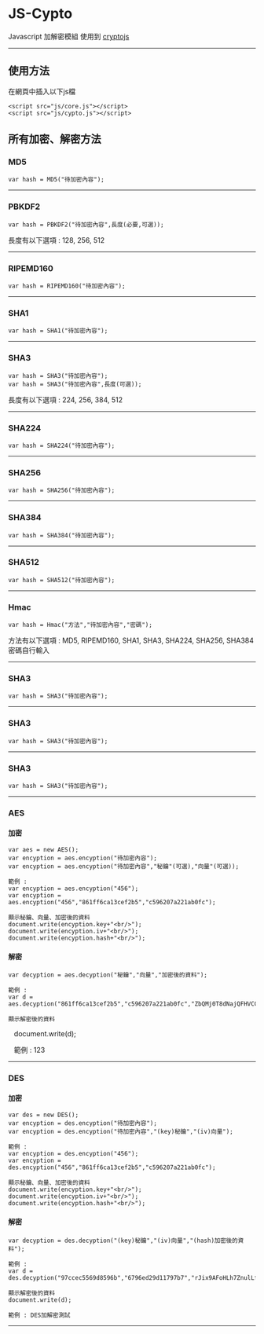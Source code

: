 # JS-Cypto
Javascript 加解密模組 使用到 [cryptojs](https://code.google.com/archive/p/crypto-js/)

***
## 使用方法
在網頁中插入以下js檔

    <script src="js/core.js"></script>
    <script src="js/cypto.js"></script>

## 所有加密、解密方法
### MD5
    var hash = MD5("待加密內容");
***
### PBKDF2
    var hash = PBKDF2("待加密內容",長度(必要,可選));
長度有以下選項 : 128, 256, 512
***
### RIPEMD160
    var hash = RIPEMD160("待加密內容");
***
### SHA1
    var hash = SHA1("待加密內容");
***
### SHA3
    var hash = SHA3("待加密內容");
    var hash = SHA3("待加密內容",長度(可選));
長度有以下選項 : 224, 256, 384, 512
***
### SHA224
    var hash = SHA224("待加密內容");
***
### SHA256
    var hash = SHA256("待加密內容");
***
### SHA384
    var hash = SHA384("待加密內容");
***
### SHA512
    var hash = SHA512("待加密內容");
***
### Hmac
    var hash = Hmac("方法","待加密內容","密碼");
方法有以下選項 : MD5, RIPEMD160, SHA1, SHA3, SHA224, SHA256, SHA384
密碼自行輸入
***
### SHA3
    var hash = SHA3("待加密內容");
***
### SHA3
    var hash = SHA3("待加密內容");
***
### SHA3
    var hash = SHA3("待加密內容");
***
### AES
#### 加密
    var aes = new AES();
    var encyption = aes.encyption("待加密內容");
    var encyption = aes.encyption("待加密內容","秘鑰"(可選),"向量"(可選));
    
    範例 : 
    var encyption = aes.encyption("456");
    var encyption = aes.encyption("456","861ff6ca13cef2b5","c596207a221ab0fc");
    
    顯示秘鑰、向量、加密後的資料
    document.write(encyption.key+"<br/>");
    document.write(encyption.iv+"<br/>");
    document.write(encyption.hash+"<br/>");
#### 解密
    var decyption = aes.decyption("秘鑰","向量","加密後的資料");
    
    範例 : 
    var d = aes.decyption("861ff6ca13cef2b5","c596207a221ab0fc","ZbQMj0T8dNajQFHVCCXN7A==");
    
    顯示解密後的資料
    document.write(d);
    
    範例 : 123
***
### DES
#### 加密
    var des = new DES();
    var encyption = des.encyption("待加密內容");
    var encyption = des.encyption("待加密內容","(key)秘鑰","(iv)向量");
    
    範例 : 
    var encyption = des.encyption("456");
    var encyption = des.encyption("456","861ff6ca13cef2b5","c596207a221ab0fc");
    
    顯示秘鑰、向量、加密後的資料
    document.write(encyption.key+"<br/>");
    document.write(encyption.iv+"<br/>");
    document.write(encyption.hash+"<br/>");
#### 解密
    var decyption = des.decyption("(key)秘鑰","(iv)向量","(hash)加密後的資料");
    
    範例 : 
    var d = des.decyption("97ccec5569d8596b","6796ed29d11797b7","rJix9AFoHLh7ZnulLfcujYAkZUIaKw4LDEd97A68zoA=");
    
    顯示解密後的資料
    document.write(d);
    
    範例 : DES加解密測試
***
